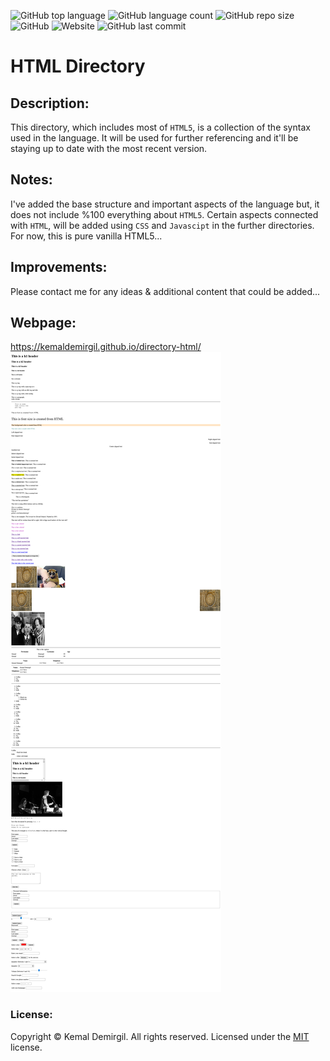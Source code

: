 ![GitHub top language](https://img.shields.io/github/languages/top/kemaldemirgil/directory-html?color=red&label=HTML&logo=html)
![GitHub language count](https://img.shields.io/github/languages/count/kemaldemirgil/directory-html?color=red&label=Language%20count%3A&logo=html)
![GitHub repo size](https://img.shields.io/github/repo-size/kemaldemirgil/directory-html?color=cyan&logo=git&logoColor=cyan)
![GitHub](https://img.shields.io/github/license/kemaldemirgil/directory-html?color=green)
![Website](https://img.shields.io/website?down_color=red&down_message=offline&up_color=green&up_message=online&url=https%3A%2F%2Fkemaldemirgil.github.io%2Fdirectory-html%2F)
![GitHub last commit](https://img.shields.io/github/last-commit/kemaldemirgil/directory-html?color=blue&logo=git&logoColor=blue)


  

# HTML Directory

## Description:
This directory, which includes most of `HTML5`, is a collection of the syntax used in the language. It will be used for further referencing and it'll be staying up to date with the most recent version.

## Notes:
I've added the base structure and important aspects of the language but, it does not include %100 everything about `HTML5`.
Certain aspects connected with `HTML`, will be added using `CSS` and `Javascipt` in the further directories.
For now, this is pure vanilla HTML5...

## Improvements:
Please contact me for any ideas & additional content that could be added...

## Webpage:
https://kemaldemirgil.github.io/directory-html/
![`html-directory`](img/ssdirectory.png)

### License:

Copyright © Kemal Demirgil. All rights reserved.
Licensed under the [MIT](https://github.com/kemaldemirgil/directory-html/blob/main/LICENSE) license.
